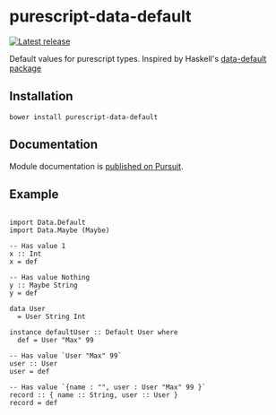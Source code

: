 # purescript-data-default

[![Latest release](http://img.shields.io/github/release/purescript/purescript-data-default.svg)](https://github.com/thought2/purescript-data-default/releases)

Default values for purescript types. Inspired by Haskell's [data-default package](https://hackage.haskell.org/package/data-default)

## Installation

```
bower install purescript-data-default
```

## Documentation

Module documentation is [published on Pursuit](http://pursuit.purescript.org/packages/purescript-data-default).

## Example

```

import Data.Default
import Data.Maybe (Maybe)

-- Has value 1
x :: Int
x = def

-- Has value Nothing
y :: Maybe String
y = def

data User
  = User String Int

instance defaultUser :: Default User where
  def = User "Max" 99

-- Has value `User "Max" 99`
user :: User
user = def

-- Has value `{name : "", user : User "Max" 99 }`
record :: { name :: String, user :: User }
record = def
```